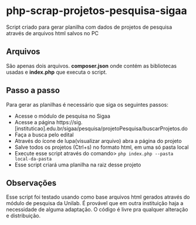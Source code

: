 # php-scrap-projetos-pesquisa-sigaa
Script criado para gerar planilha com dados de projetos de pesquisa através de arquivos html salvos no PC 

## Arquivos

São apenas dois arquivos. **composer.json** onde contém as bibliotecas usadas e  **index.php** que executa o script.

## Passo a passo

Para gerar as planilhas é necessário que siga os seguintes passos:

 - Acesse o módulo de pesquisa no Sigaa
 - Acesse a página https://sig.[instituticao].edu.br/sigaa/pesquisa/projetoPesquisa/buscarProjetos.do
 - Faça a busca pelo edital
 - Através do ícone de lupa(visualizar arquivo) abra a página do projeto
 - Salve todos os projetos (Ctrl+s) no formato html, em uma só pasta local
 - Execute esse script através do comando>
 `php index.php --pasta local-da-pasta`
 - Esse script criará uma planilha na raiz desse projeto
 
 ## Observações
 Esse script foi testado usando como base arquivos html gerados através do módulo de pesquisa da Unilab. É provável que em outra instituição haja a necessidade de alguma adaptação. O código é livre pra qualquer alteração e distribuição.
 
